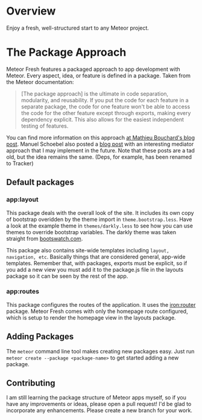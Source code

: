 # Overview

Enjoy a fresh, well-structured start to any Meteor project. 

# The Package Approach

Meteor Fresh features a packaged approach to app development with Meteor. Every aspect, idea, or feature is defined in a package. Taken from the Meteor documentation:

> [The package approach] is the ultimate in code separation, modularity, and reusability. If you put the code for each feature in a separate package, the code for one feature won't be able to access the code for the other feature except through exports, making every dependency explicit. This also allows for the easiest independent testing of features.

You can find more information on this approach [at Mathieu Bouchard's blog post](http://www.matb33.me/2013/09/05/meteor-project-structure.html). Manuel Schoebel also posted a [blog post](http://www.manuel-schoebel.com/blog/meteorjs-package-only-app-structure-with-mediator-pattern) with an interesting mediator approach that I may implement in the future. Note that these posts are a tad old, but the idea remains the same. (Deps, for example, has been renamed to Tracker)

## Default packages

### app:layout

This package deals with the overall look of the site. It includes its own copy of bootstrap overidden by the theme import in `theme.bootstrap.less`. Have a look at the example theme in `themes/darkly.less` to see how you can use themes to override bootstrap variables. The darkly theme was taken straight from [bootswatch.com](http://bootswatch.com/).

This package also contains site-wide templates including `layout, navigation, etc`. Basically things that are considered general, app-wide templates. Remember that, with packages, exports must be explicit, so if you add a new view you must add it to the package.js file in the layouts package so it can be seen by the rest of the app. 

### app:routes

This package configures the routes of the application. It uses the [iron:router](https://github.com/iron-meteor/iron-router) package. Meteor Fresh comes with only the homepage route configured, which is setup to render the homepage view in the layouts package. 

## Adding Packages

The `meteor` command line tool makes creating new packages easy. Just run `meteor create --package <package-name>` to get started adding a new package. 

## Contributing

I am still learning the package structure of Meteor apps myself, so if you have any improvements or ideas, please open a pull request! I'd be glad to incorporate any enhancements. Please create a new branch for your work. 
